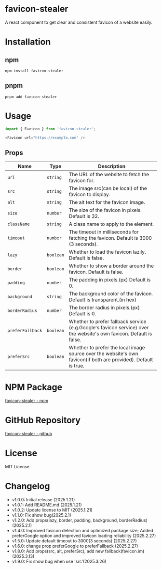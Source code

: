 # favicon-stealer
A react component to get clear and consistent favicon of a website easily.


# Installation
## npm
```shell
npm install favicon-stealer
```
## pnpm
```shell
pnpm add favicon-stealer
```

# Usage
```typescript
import { Favicon } from 'favicon-stealer';

<Favicon url="https://example.com" />
```

## Props
| Name | Type | Description |
| ---- | ---- | ----------- |
| `url` | `string` | The URL of the website to fetch the favicon for. |
| `src` | `string` | The image src(can be local) of the favicon to display. |
| `alt` | `string` | The alt text for the favicon image. |
| `size` | `number` | The size of the favicon in pixels. Default is 32. |
| `className` | `string` | A class name to apply to the element. |
| `timeout` | `number` | The timeout in milliseconds for fetching the favicon. Default is 3000 (3 seconds). |
| `lazy` | `boolean` | Whether to load the favicon lazily. Default is false. |
| `border` | `boolean` | Whether to show a border around the favicon. Default is false. |
| `padding` | `number` | The padding in pixels.(px) Default is 0. |
| `background` | `string` | The background color of the favicon. Default is transparent.(in hex) |
| `borderRadius` | `number` | The border radius in pixels.(px) Default is 0. |
| `preferFallback` | `boolean` | Whether to prefer fallback service (e.g.Google's favicon service) over the website's own favicon. Default is false. |
| `preferSrc` | `boolean` | Whether to prefer the local image source over the website's own favicon(if both are provided). Default is true. |


# NPM Package
[favicon-stealer - npm](https://www.npmjs.com/package/favicon-stealer)


# GitHub Repository
[favicon-stealer - github](https://github.com/iAmCorey/favicon-stealer)


# License
MIT License


# Changelog
- v1.0.0: Initial release (2025.1.21)
- v1.0.1: Add README.md (2025.1.21)
- v1.0.2: Update license to MIT (2025.1.21)
- v1.1.0: Fix show bug(2025.2.1)
- v1.2.0: Add props(lazy, border, padding, background, borderRadius)(2025.2.1)
- v1.4.0: Improved favicon detection and optimized package size; Added preferGoogle option and improved favicon loading reliability (2025.2.27)
- v1.5.0: Update default timeout to 3000(3 seconds) (2025.2.27)
- v1.6.0: change prop preferGoogle to preferFallback (2025.2.27)
- v1.8.0: Add props(src, alt, preferSrc), add new fallback(favicon.im)(2025.3.13)
- v1.9.0: Fix show bug when use 'src'(2025.3.26)